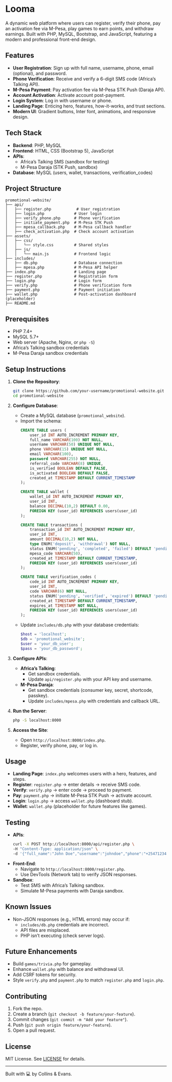 # Looma

A dynamic web platform where users can register, verify their phone, pay an activation fee via M-Pesa, play games to earn points, and withdraw earnings. Built with PHP, MySQL, Bootstrap, and JavaScript, featuring a modern and professional front-end design.

## Features
- **User Registration**: Sign up with full name, username, phone, email (optional), and password.
- **Phone Verification**: Receive and verify a 6-digit SMS code (Africa’s Talking API).
- **M-Pesa Payment**: Pay activation fee via M-Pesa STK Push (Daraja API).
- **Account Activation**: Activate account post-payment.
- **Login System**: Log in with username or phone.
- **Landing Page**: Enticing hero, features, how-it-works, and trust sections.
- **Modern UI**: Gradient buttons, Inter font, animations, and responsive design.

## Tech Stack
- **Backend**: PHP, MySQL
- **Frontend**: HTML, CSS (Bootstrap 5), JavaScript
- **APIs**:
  - Africa’s Talking SMS (sandbox for testing)
  - M-Pesa Daraja (STK Push, sandbox)
- **Database**: MySQL (users, wallet, transactions, verification_codes)

## Project Structure
```
promotional-website/
├── api/
│   ├── register.php           # User registration
│   ├── login.php             # User login
│   ├── verify_phone.php      # Phone verification
│   ├── initiate_payment.php  # M-Pesa STK Push
│   ├── mpesa_callback.php    # M-Pesa callback handler
│   ├── check_activation.php  # Check account activation
├── assets/
│   ├── css/
│   │   └── style.css         # Shared styles
│   ├── js/
│   │   └── main.js           # Frontend logic
├── includes/
│   ├── db.php                # Database connection
│   ├── mpesa.php             # M-Pesa API helper
├── index.php                 # Landing page
├── register.php              # Registration form
├── login.php                 # Login form
├── verify.php                # Phone verification form
├── payment.php               # Payment initiation
├── wallet.php                # Post-activation dashboard (placeholder)
├── README.md
```

## Prerequisites
- PHP 7.4+
- MySQL 5.7+
- Web server (Apache, Nginx, or `php -S`)
- Africa’s Talking sandbox credentials
- M-Pesa Daraja sandbox credentials

## Setup Instructions
1. **Clone the Repository**:
   ```bash
   git clone https://github.com/your-username/promotional-website.git
   cd promotional-website
   ```

2. **Configure Database**:
   - Create a MySQL database (`promotional_website`).
   - Import the schema:
     ```sql
     CREATE TABLE users (
         user_id INT AUTO_INCREMENT PRIMARY KEY,
         full_name VARCHAR(100) NOT NULL,
         username VARCHAR(50) UNIQUE NOT NULL,
         phone VARCHAR(15) UNIQUE NOT NULL,
         email VARCHAR(100),
         password VARCHAR(255) NOT NULL,
         referral_code VARCHAR(8) UNIQUE,
         is_verified BOOLEAN DEFAULT FALSE,
         is_activated BOOLEAN DEFAULT FALSE,
         created_at TIMESTAMP DEFAULT CURRENT_TIMESTAMP
     );

     CREATE TABLE wallet (
         wallet_id INT AUTO_INCREMENT PRIMARY KEY,
         user_id INT,
         balance DECIMAL(10,2) DEFAULT 0.00,
         FOREIGN KEY (user_id) REFERENCES users(user_id)
     );

     CREATE TABLE transactions (
         transaction_id INT AUTO_INCREMENT PRIMARY KEY,
         user_id INT,
         amount DECIMAL(10,2) NOT NULL,
         type ENUM('deposit', 'withdrawal') NOT NULL,
         status ENUM('pending', 'completed', 'failed') DEFAULT 'pending',
         mpesa_code VARCHAR(50),
         created_at TIMESTAMP DEFAULT CURRENT_TIMESTAMP,
         FOREIGN KEY (user_id) REFERENCES users(user_id)
     );

     CREATE TABLE verification_codes (
         code_id INT AUTO_INCREMENT PRIMARY KEY,
         user_id INT,
         code VARCHAR(6) NOT NULL,
         status ENUM('pending', 'verified', 'expired') DEFAULT 'pending',
         created_at TIMESTAMP DEFAULT CURRENT_TIMESTAMP,
         expires_at TIMESTAMP NOT NULL,
         FOREIGN KEY (user_id) REFERENCES users(user_id)
     );
     ```
   - Update `includes/db.php` with your database credentials:
     ```php
     $host = 'localhost';
     $db = 'promotional_website';
     $user = 'your_db_user';
     $pass = 'your_db_password';
     ```

3. **Configure APIs**:
   - **Africa’s Talking**:
     - Get sandbox credentials.
     - Update `api/register.php` with your API key and username.
   - **M-Pesa Daraja**:
     - Get sandbox credentials (consumer key, secret, shortcode, passkey).
     - Update `includes/mpesa.php` with credentials and callback URL.

4. **Run the Server**:
   ```bash
   php -S localhost:8000
   ```

5. **Access the Site**:
   - Open `http://localhost:8000/index.php`.
   - Register, verify phone, pay, or log in.

## Usage
- **Landing Page**: `index.php` welcomes users with a hero, features, and steps.
- **Register**: `register.php` → enter details → receive SMS code.
- **Verify**: `verify.php` → enter code → proceed to payment.
- **Pay**: `payment.php` → initiate M-Pesa STK Push → activate account.
- **Login**: `login.php` → access `wallet.php` (dashboard stub).
- **Wallet**: `wallet.php` (placeholder for future features like games).

## Testing
- **APIs**:
  ```bash
  curl -X POST http://localhost:8000/api/register.php \
  -H "Content-Type: application/json" \
  -d '{"full_name":"John Doe","username":"johndoe","phone":"+254712345678","email":"john@example.com","password":"secure123"}'
  ```
- **Front-End**:
  - Navigate to `http://localhost:8000/register.php`.
  - Use DevTools (Network tab) to verify JSON responses.
- **Sandbox**:
  - Test SMS with Africa’s Talking sandbox.
  - Simulate M-Pesa payments with Daraja sandbox.

## Known Issues
- Non-JSON responses (e.g., HTML errors) may occur if:
  - `includes/db.php` credentials are incorrect.
  - API files are misplaced.
  - PHP isn’t executing (check server logs).

## Future Enhancements
- Build `games/trivia.php` for gameplay.
- Enhance `wallet.php` with balance and withdrawal UI.
- Add CSRF tokens for security.
- Style `verify.php` and `payment.php` to match `register.php` and `login.php`.

## Contributing
1. Fork the repo.
2. Create a branch (`git checkout -b feature/your-feature`).
3. Commit changes (`git commit -m "Add your feature"`).
4. Push (`git push origin feature/your-feature`).
5. Open a pull request.

## License
MIT License. See [LICENSE](LICENSE) for details.

---

Built with 💻 by Collins & Evans.
